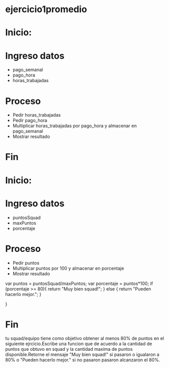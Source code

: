 # ejercicio1promedio

# Inicio: 

# Ingreso datos

- pago_semanal
- pago_hora
- horas_trabajadas
# Proceso

- Pedir horas_trabajadas
- Pedír pago_hora
- Multiplicar horas_trabajadas por pago_hora y almacenar en pago_semanal
- Mostrar resultado
# Fin #

# Inicio: 

# Ingreso datos

- puntosSquad
- maxPuntos
- porcentaje
# Proceso

- Pedir puntos
- Multiplicar puntos por 100 y almacenar en porcentaje
- Mostrar resultado

var puntos = puntosSquad/maxPuntos;
    var porcentaje = puntos*100;
    if (porcentaje >= 80){
        return "Muy bien squad!";
    }
    else {
        return "Pueden hacerlo mejor.";
    }
    

}


# Fin #

tu squad/equipo tiene como objetivo obtener al menos 80% de puntos en el siguiente ejrcicio.Escribe una funcion que de acuerdo a la cantidad de puntos que obtuvo en squad y la cantidad maxima de puntos disponible.Retorne el mensaje "Muy bien squad!" si pasaron o igualaron a 80% o "Pueden hacerlo mejor." si no pasaron pasaron alcanzaron el 80%.